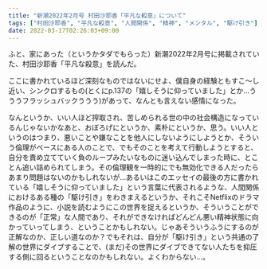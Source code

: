 ```yaml
---
title: "新潮2022年2月号 村田沙耶香「平凡な殺意」について"
tags: ["村田沙耶香", "平凡な殺意", "人間関係", "精神", "メンタル", "駆け引き"]
date: 2022-03-17T02:26:03+09:00
---
```


ふと、家にあった（というかタダでもらった）新潮2022年2月号に掲載されていた、村田沙耶香「平凡な殺意」を読んだ。

ここに書かれているほど深刻なものではないにせよ、僕自身の経験ともすこ〜し近い、シンクロするもの(とくにp.137の「嬉しそうに仰っていました」とか...うううフラッシュバックううう)があって、なんとも言えない感情になった。

なんというか、いい人ほど搾取され、苦しめられる世の中の社会構造になっているんじゃないかなあと、おぼろげにというか、素朴にというか、思う。いい人というのはつまり、悪いことや嫌なことを他人にしないようにしようとか、そういう倫理がベースにある人のことで、でもそのことを考えて行動しようとすると、自分を責め立てていく負のループみたいなものに迷い込んでしまった時に、とことん追い詰められてしまう。その倫理観を一時的にでも無効化できる人だったらあまり問題はないのかもしれないが...あるいはこのエッセイの最後の方に書かれている「嬉しそうに仰っていました」という言葉に代表されるような、人間関係におけるある種の「駆け引き」をわきまえるというか、それこそNetflixのドラマ作品のように、小説を読むようにこの世界を捉えるというか、そういうことができるのが「正常」な人間であり、それができなければどんどん悪い精神状態に向かっていってしまう、ということかもしれない。じゃあそういうふうにするのが正解なのか、正しい道なのか？でもそれは、自分が「駆け引き」という共通の了解の世界にダイブすることで、(まだ)その世界にダイブできてない人たちを抑圧する側に回るということなのかもしれない。よくわからない...。